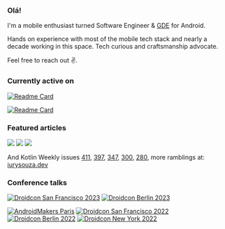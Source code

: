 ### Olá!

I'm a mobile enthusiast turned Software Engineer & [GDE](https://developers.google.com/community/experts) for Android. 

Hands on experience with most of the mobile tech stack and nearly a decade working in this space. Tech curious and craftsmanship advocate.

Feel free to reach out :v:.

### Currently active on


[![Readme Card](https://github-readme-stats.vercel.app/api/pin/?username=iurysza&repo=module-graph&show_icons=true&theme=dracula)](https://github.com/iurysza/module-graph)

[![Readme Card](https://github-readme-stats.vercel.app/api/pin/?username=iurysza&repo=livematch&show_icons=true&theme=dracula)](https://github.com/iurysza/livematch)



### Featured articles

[![](https://androidweekly.net/issues/issue-646/badge)](https://androidweekly.net/issues/issue-646/) [![](https://androidweekly.net/issues/issue-627/badge)](https://androidweekly.net/issues/issue-627)
[![](https://androidweekly.net/issues/issue-564/badge)](https://androidweekly.net/issues/issue-564)

And Kotlin Weekly issues [411](https://mailchi.mp/kotlinweekly/kotlin-weekly-411), [397](https://mailchi.mp/kotlinweekly/kotlin-weekly-397), [347](https://mailchi.mp/kotlinweekly/kotlin-weekly-347), [300](https://mailchi.mp/kotlinweekly/kotlin-weekly-300), [280](https://mailchi.mp/kotlinweekly/kotlin-weekly-280), more ramblings at: [iurysouza.dev](https://iurysouza.dev)

### Conference talks

[![Droidcon San Francisco 2023](https://img.shields.io/static/v1?label=&message=Droidcon%20San%20Francisco%202023&color=555&logo=android&logoColor=000000)](https://www.droidcon.com/2023/07/20/crash-course-in-building-your-first-gradle-plugin/)
[![Droidcon Berlin 2023](https://img.shields.io/static/v1?label=&message=Droidcon%20Berlin%202023&color=555&logo=android&logoColor=3FE4C5)](https://www.droidcon.com/2023/08/01/crash-course-in-building-your-first-gradle-plugin-2/)




[![AndroidMakers Paris](https://img.shields.io/static/v1?label=&message=AndroidMakers%20Paris%202022&color=555&logo=android&logoColor=4EB6E3)](https://youtu.be/zhojedjltay)
[![Droidcon San Francisco 2022](https://img.shields.io/static/v1?label=&message=Droidcon%20San%20Francisco%2022&color=555&logo=android&logoColor=000000)](https://www.droidcon.com/2022/08/01/android-benchmarking-and-other-stories/)
[![Droidcon Berlin 2022](https://img.shields.io/static/v1?label=&message=Droidcon%20Berlin%2022&color=555&logo=android&logoColor=3FE4C5)](https://www.droidcon.com/2022/08/01/android-benchmarking-and-other-stories-2/)
[![Droidcon New York 2022](https://img.shields.io/static/v1?label=&message=Droidcon%20New%20York%2022&color=555&logo=android&logoColor=FF7258)](https://www.droidcon.com/2022/09/29/android-benchmarking-and-other-stories-3/)




